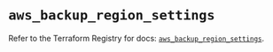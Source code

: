 # `aws_backup_region_settings`

Refer to the Terraform Registry for docs: [`aws_backup_region_settings`](https://registry.terraform.io/providers/hashicorp/aws/6.18.0/docs/resources/backup_region_settings).
